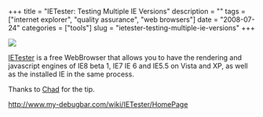 +++
title = "IETester: Testing Multiple IE Versions"
description = ""
tags = ["internet explorer", "quality assurance", "web browsers"]
date = "2008-07-24"
categories = ["tools"]
slug = "ietester-testing-multiple-ie-versions"
+++


<div class="tool-screenshot mb1"><a href="http://www.my-debugbar.com/wiki/IETester/HomePage"><img id="bluga-thumbnail-2747" class="bluga-thumbnail custom" src="//media.konigi.com/bluga/
wt52303364a582e_custom.jpg"/></a></div><p><a href="http://www.my-debugbar.com/wiki/IETester/HomePage">IETester</a> is a free WebBrowser that allows you to have the rendering and javascript engines of IE8 beta 1, IE7 IE 6 and IE5.5 on Vista and XP, as well as the installed IE in the same process. </p>
<p>Thanks to <a href="http://2tbsp.com/">Chad</a> for the tip.</p>
  
<p><a href="http://www.my-debugbar.com/wiki/IETester/HomePage">http://www.my-debugbar.com/wiki/IETester/HomePage</a></p>
      
